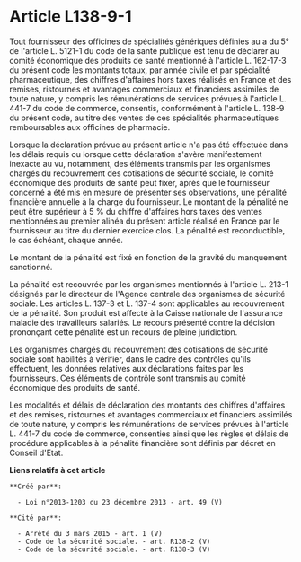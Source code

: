 # Article L138-9-1

Tout fournisseur des officines de spécialités génériques définies au a du 5° de l'article L. 5121-1 du code de la santé
publique est  tenu de déclarer au comité économique des produits de santé mentionné à  l'article L. 162-17-3 du présent code
les montants totaux, par année  civile et par spécialité pharmaceutique, des chiffres d'affaires hors  taxes réalisés en
France et des remises, ristournes et avantages  commerciaux et financiers assimilés de toute nature, y compris les
rémunérations de services prévues à l'article L. 441-7 du code de commerce,  consentis, conformément à l'article L. 138-9 du
présent code, au titre  des ventes de ces spécialités pharmaceutiques remboursables aux  officines de pharmacie. 

Lorsque la déclaration  prévue au présent article n'a pas été effectuée dans les délais requis  ou lorsque cette déclaration
s'avère manifestement inexacte au vu,  notamment, des éléments transmis par les organismes chargés du  recouvrement des
cotisations de sécurité sociale, le comité économique  des produits de santé peut fixer, après que le fournisseur concerné a
été mis en mesure de présenter ses observations, une pénalité financière  annuelle à la charge du fournisseur. Le montant de
la pénalité ne peut  être supérieur à 5 % du chiffre d'affaires hors taxes des ventes  mentionnées au premier alinéa du
présent article réalisé en France par  le fournisseur au titre du dernier exercice clos. La pénalité est  reconductible, le
cas échéant, chaque année. 

Le montant de la pénalité est fixé en fonction de la gravité du manquement sanctionné. 

La pénalité est recouvrée par les organismes mentionnés à l'article L.  213-1 désignés par le directeur de l'Agence centrale
des organismes de  sécurité sociale. Les articles L. 137-3 et L. 137-4 sont applicables au  recouvrement de la pénalité. Son
produit est affecté à la Caisse  nationale de l'assurance maladie des travailleurs salariés. Le recours  présenté contre la
décision prononçant cette pénalité est un recours de  pleine juridiction. 

Les organismes chargés du  recouvrement des cotisations de sécurité sociale sont habilités à  vérifier, dans le cadre des
contrôles qu'ils effectuent, les données  relatives aux déclarations faites par les fournisseurs. Ces éléments de  contrôle
sont transmis au comité économique des produits de santé. 

Les modalités et délais de déclaration des montants des chiffres  d'affaires et des remises, ristournes et avantages
commerciaux et  financiers assimilés de toute nature, y compris les rémunérations de  services prévues à l'article L. 441-7
du code de commerce,  consenties ainsi que les règles et délais de procédure applicables à la  pénalité financière sont
définis par décret en Conseil d'Etat.

**Liens relatifs à cet article**

	**Créé par**:

	  - Loi n°2013-1203 du 23 décembre 2013 - art. 49 (V)

	**Cité par**:

	  - Arrêté du 3 mars 2015 - art. 1 (V)
	  - Code de la sécurité sociale. - art. R138-2 (V)
	  - Code de la sécurité sociale. - art. R138-3 (V)
